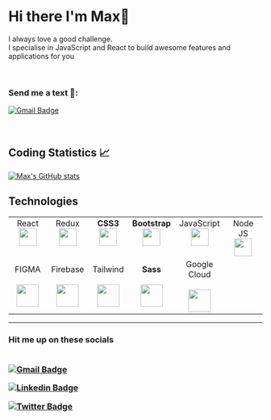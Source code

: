 # Hi there I'm Max👋
I always love a good challenge. <br>
I specialise in JavaScript and React to build awesome features and applications for you

<br>

### Send me a text 💬:
[![Gmail Badge](https://img.shields.io/badge/-Gmail-c14438?style=flat-square&logo=Gmail&logoColor=white&link=mailto:shuklaraghav321.com)](mailto:maxappiahofficial@gmail.com)

<br>

## Coding Statistics 📈
[![Max's GitHub stats](https://github-readme-stats.vercel.app/api?username=i-max-xi&count_private=true&hide_title=true&show_icons=true&hide_border=true&theme=nightowl&bg_color=161B22)](https://github.com/anuraghazra/github-readme-stats)


## Technologies

<table>
  <tbody>
    <tr valign="top">
      <td width="15%" align="center">
        <span>React</span><br>
        <img height="35px" src="https://cdn.svgporn.com/logos/create-react-app.svg">
      </td>
      <td width="15%" height="15%" align="center">
        <span>Redux</span><br>
        <img height="35px" src="https://cdn.svgporn.com/logos/redux.svg">
      </td>
      <td width="15%" height="15%" align="center">
        <span><strong>CSS3</strong>
        </span><br>
        <img height="35px" src="https://cdn.svgporn.com/logos/css-3.svg">
      </td>
      <td width="15%" height="15%" align="center">
        <span><strong>Bootstrap</strong>
        </span><br>
        <img height="35px" src="https://cdn.svgporn.com/logos/bootstrap.svg">
      </td>
      </td>
        <td width="15%" height="15%" align="center">
        <span>JavaScript</span><br>
        <img height="35px" src="https://cdn.svgporn.com/logos/javascript.svg">
      </td>
       <td width="15%" height="15%" align="center">
        <span>Node JS</span><br>
        <img height="35px" src="https://images.g2crowd.com/uploads/product/image/social_landscape/social_landscape_f0b606abb6d19089febc9faeeba5bc05/nodejs-development-services.png">
      </td>
    </tr>
    <tr>
      <td width="15%" height="15%" align="center">
        <span>FIGMA</span><br><br>
        <img height="44px" src="https://uxpickle.com/wp-content/uploads/2021/11/icon-figma-app-square.png">
      </td>
      <td width="15%" height="15%" align="center">
        <span>Firebase</span><br><br>
        <img height="44px" src="https://encrypted-tbn0.gstatic.com/images?q=tbn:ANd9GcT6AXf9DTXM9CSpOOsOYGwyUDJOMUuIS42Kow&usqp=CAU">
      </td>
   <td width="15%" height="15%" align="center">
        <span>Tailwind</span><br><br>
        <img height="44px" src="https://res.cloudinary.com/arcjet-media/image/upload/v1608734952/z8hzeszc9eb3sp3vp3qc.jpg">
      </td>
      <td width="15%" height="15%" align="center">
        <span><strong>Sass</strong>
        </span><br><br>
        <img height="44px" src="https://cdn.svgporn.com/logos/sass.svg">
       </td>
       <td width="15%" height="15%" align="center">
        <span>Google Cloud</span><br><br>
        <img height="44px" src="https://www.gstatic.com/devrel-devsite/prod/v71d343e3cc2eb4caa8b980bdf6f88a7cfba1dec596e6d0d545706171d5000e66/cloud/images/favicons/onecloud/apple-icon.png">
       </td>
    </tr>
  </tbody>
</table>
<hr>



<h3>Hit me up on these socials<h3>
  
<div style="display:inline-block">
  
  [![Gmail Badge](https://img.shields.io/badge/-Gmail-c14438?style=flat-square&logo=Gmail&logoColor=white&link=mailto:shuklaraghav321.com)](mailto:maxappiahofficial@gmail.com)
  
[![Linkedin Badge](https://img.shields.io/badge/-LinkedIn-blue?style=flat-square&logo=Linkedin&logoColor=white&link=https://www.linkedin.com/in/raghav-byte/)](https://www.linkedin.com/in/appiah-gyimah-maxwell-0212b41a1/) 
  
[![Twitter Badge](https://img.shields.io/badge/-Twitter-1ca0f1?style=flat-square&logo=twitter&logoColor=white&link=https://twitter.com/_raghavit)](https://twitter.com/Max90763543)
</div>

